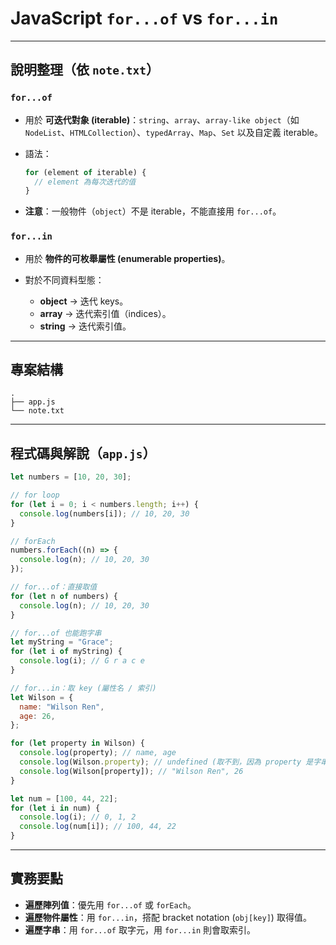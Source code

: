 # JavaScript `for...of` vs `for...in`

---

## 說明整理（依 `note.txt`）

### `for...of`

- 用於 **可迭代對象 (iterable)**：`string`、`array`、`array-like object`（如 `NodeList`、`HTMLCollection`）、`typedArray`、`Map`、`Set` 以及自定義 iterable。
- 語法：

  ```js
  for (element of iterable) {
    // element 為每次迭代的值
  }
  ```

- **注意**：一般物件（`object`）不是 iterable，不能直接用 `for...of`。

### `for...in`

- 用於 **物件的可枚舉屬性 (enumerable properties)**。
- 對於不同資料型態：

  - **object** → 迭代 keys。
  - **array** → 迭代索引值（indices）。
  - **string** → 迭代索引值。

---

## 專案結構

```
.
├── app.js
└── note.txt
```

---

## 程式碼與解說（`app.js`）

```js
let numbers = [10, 20, 30];

// for loop
for (let i = 0; i < numbers.length; i++) {
  console.log(numbers[i]); // 10, 20, 30
}

// forEach
numbers.forEach((n) => {
  console.log(n); // 10, 20, 30
});

// for...of：直接取值
for (let n of numbers) {
  console.log(n); // 10, 20, 30
}

// for...of 也能跑字串
let myString = "Grace";
for (let i of myString) {
  console.log(i); // G r a c e
}

// for...in：取 key (屬性名 / 索引)
let Wilson = {
  name: "Wilson Ren",
  age: 26,
};

for (let property in Wilson) {
  console.log(property); // name, age
  console.log(Wilson.property); // undefined (取不到，因為 property 是字串)
  console.log(Wilson[property]); // "Wilson Ren", 26
}

let num = [100, 44, 22];
for (let i in num) {
  console.log(i); // 0, 1, 2
  console.log(num[i]); // 100, 44, 22
}
```

---

## 實務要點

- **遍歷陣列值**：優先用 `for...of` 或 `forEach`。
- **遍歷物件屬性**：用 `for...in`，搭配 bracket notation (`obj[key]`) 取得值。
- **遍歷字串**：用 `for...of` 取字元，用 `for...in` 則會取索引。
